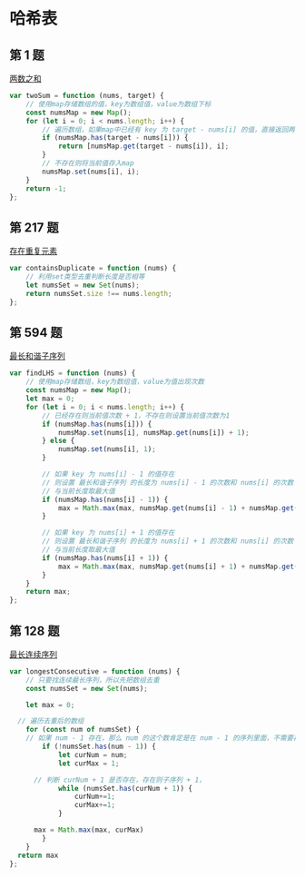# 哈希表

## 第 1 题

[两数之和](https://leetcode-cn.com/problems/two-sum/)

```javascript
var twoSum = function (nums, target) {
	// 使用map存储数组的值，key为数组值，value为数组下标
	const numsMap = new Map();
	for (let i = 0; i < nums.length; i++) {
		// 遍历数组，如果map中已经有 key 为 target - nums[i] 的值，直接返回两个值的下标
		if (numsMap.has(target - nums[i])) {
			return [numsMap.get(target - nums[i]), i];
		}
		// 不存在则将当前值存入map
		numsMap.set(nums[i], i);
	}
	return -1;
};
```

## 第 217 题

[存在重复元素](https://leetcode-cn.com/problems/contains-duplicate/description/)

```javascript
var containsDuplicate = function (nums) {
	// 利用set类型去重判断长度是否相等
	let numsSet = new Set(nums);
	return numsSet.size !== nums.length;
};
```

## 第 594 题

[最长和谐子序列](https://leetcode-cn.com/problems/longest-harmonious-subsequence/)

```javascript
var findLHS = function (nums) {
	// 使用map存储数组，key为数组值，value为值出现次数
	const numsMap = new Map();
	let max = 0;
	for (let i = 0; i < nums.length; i++) {
		// 已经存在则当前值次数 + 1，不存在则设置当前值次数为1
		if (numsMap.has(nums[i])) {
			numsMap.set(nums[i], numsMap.get(nums[i]) + 1);
		} else {
			numsMap.set(nums[i], 1);
		}

		// 如果 key 为 nums[i] - 1 的值存在
		// 则设置 最长和谐子序列 的长度为 nums[i] - 1 的次数和 nums[i] 的次数 之和
		// 与当前长度取最大值
		if (numsMap.has(nums[i] - 1)) {
			max = Math.max(max, numsMap.get(nums[i] - 1) + numsMap.get(nums[i]));
		}

		// 如果 key 为 nums[i] + 1 的值存在
		// 则设置 最长和谐子序列 的长度为 nums[i] + 1 的次数和 nums[i] 的次数 之和
		// 与当前长度取最大值
		if (numsMap.has(nums[i] + 1)) {
			max = Math.max(max, numsMap.get(nums[i] + 1) + numsMap.get(nums[i]));
		}
	}
	return max;
};
```

## 第 128 题

[最长连续序列](https://leetcode-cn.com/problems/longest-consecutive-sequence/description/)

```javascript
var longestConsecutive = function (nums) {
	// 只要找连续最长序列，所以先把数组去重
	const numsSet = new Set(nums);

	let max = 0;

  // 遍历去重后的数组
	for (const num of numsSet) {
    // 如果 num - 1 存在，那么 num 的这个数肯定是在 num - 1 的序列里面，不需要再考虑，直接跳过
		if (!numsSet.has(num - 1)) {
			let curNum = num;
			let curMax = 1;

      // 判断 curNum + 1 是否存在，存在则子序列 + 1，
			while (numsSet.has(curNum + 1)) {
				curNum+=1;
				curMax+=1;
			}

      max = Math.max(max, curMax)
		}
	}
  return max
};
```
